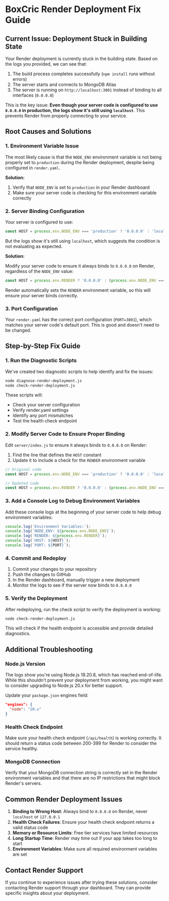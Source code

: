 # BoxCric Render Deployment Fix Guide

## Current Issue: Deployment Stuck in Building State

Your Render deployment is currently stuck in the building state. Based on the logs you provided, we can see that:

1. The build process completes successfully (`npm install` runs without errors)
2. The server starts and connects to MongoDB Atlas
3. The server is running on `http://localhost:3001` instead of binding to all interfaces (`0.0.0.0`)

This is the key issue: **Even though your server code is configured to use `0.0.0.0` in production, the logs show it's still using `localhost`**. This prevents Render from properly connecting to your service.

## Root Causes and Solutions

### 1. Environment Variable Issue

The most likely cause is that the `NODE_ENV` environment variable is not being properly set to `production` during the Render deployment, despite being configured in `render.yaml`.

**Solution:**

1. Verify that `NODE_ENV` is set to `production` in your Render dashboard
2. Make sure your server code is checking for this environment variable correctly

### 2. Server Binding Configuration

Your server is configured to use:

```javascript
const HOST = process.env.NODE_ENV === 'production' ? '0.0.0.0' : 'localhost';
```

But the logs show it's still using `localhost`, which suggests the condition is not evaluating as expected.

**Solution:**

Modify your server code to ensure it always binds to `0.0.0.0` on Render, regardless of the `NODE_ENV` value:

```javascript
const HOST = process.env.RENDER ? '0.0.0.0' : (process.env.NODE_ENV === 'production' ? '0.0.0.0' : 'localhost');
```

Render automatically sets the `RENDER` environment variable, so this will ensure your server binds correctly.

### 3. Port Configuration

Your `render.yaml` has the correct port configuration (`PORT=3001`), which matches your server code's default port. This is good and doesn't need to be changed.

## Step-by-Step Fix Guide

### 1. Run the Diagnostic Scripts

We've created two diagnostic scripts to help identify and fix the issues:

```bash
node diagnose-render-deployment.js
node check-render-deployment.js
```

These scripts will:
- Check your server configuration
- Verify render.yaml settings
- Identify any port mismatches
- Test the health check endpoint

### 2. Modify Server Code to Ensure Proper Binding

Edit `server/index.js` to ensure it always binds to `0.0.0.0` on Render:

1. Find the line that defines the `HOST` constant
2. Update it to include a check for the `RENDER` environment variable

```javascript
// Original code
const HOST = process.env.NODE_ENV === 'production' ? '0.0.0.0' : 'localhost';

// Updated code
const HOST = process.env.RENDER ? '0.0.0.0' : (process.env.NODE_ENV === 'production' ? '0.0.0.0' : 'localhost');
```

### 3. Add a Console Log to Debug Environment Variables

Add these console logs at the beginning of your server code to help debug environment variables:

```javascript
console.log('Environment Variables:');
console.log(`NODE_ENV: ${process.env.NODE_ENV}`);
console.log(`RENDER: ${process.env.RENDER}`);
console.log(`HOST: ${HOST}`);
console.log(`PORT: ${PORT}`);
```

### 4. Commit and Redeploy

1. Commit your changes to your repository
2. Push the changes to GitHub
3. In the Render dashboard, manually trigger a new deployment
4. Monitor the logs to see if the server now binds to `0.0.0.0`

### 5. Verify the Deployment

After redeploying, run the check script to verify the deployment is working:

```bash
node check-render-deployment.js
```

This will check if the health endpoint is accessible and provide detailed diagnostics.

## Additional Troubleshooting

### Node.js Version

The logs show you're using Node.js 18.20.8, which has reached end-of-life. While this shouldn't prevent your deployment from working, you might want to consider upgrading to Node.js 20.x for better support.

Update your `package.json` engines field:

```json
"engines": {
  "node": "20.x"
}
```

### Health Check Endpoint

Make sure your health check endpoint (`/api/health`) is working correctly. It should return a status code between 200-399 for Render to consider the service healthy.

### MongoDB Connection

Verify that your MongoDB connection string is correctly set in the Render environment variables and that there are no IP restrictions that might block Render's servers.

## Common Render Deployment Issues

1. **Binding to Wrong Host**: Always bind to `0.0.0.0` on Render, never `localhost` or `127.0.0.1`
2. **Health Check Failures**: Ensure your health check endpoint returns a valid status code
3. **Memory or Resource Limits**: Free tier services have limited resources
4. **Long Startup Time**: Render may time out if your app takes too long to start
5. **Environment Variables**: Make sure all required environment variables are set

## Contact Render Support

If you continue to experience issues after trying these solutions, consider contacting Render support through your dashboard. They can provide specific insights about your deployment.